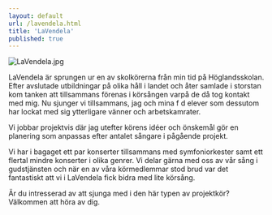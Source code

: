 ```yaml
---
layout: default
url: /lavendela.html
title: 'LaVendela'
published: true
---
```


![LaVendela.jpg](/images/LaVendela.jpg)

LaVendela är sprungen ur en av skolkörerna från min tid på Höglandsskolan.
Efter avslutade utbildningar på olika håll i landet och åter samlade i storstan kom tanken att tillsammans förenas i körsången varpå de då tog kontakt med mig. 
Nu sjunger vi tillsammans, jag och mina f d elever som dessutom har lockat med sig ytterligare vänner och arbetskamrater.

Vi jobbar projektvis där jag utefter körens idéer och önskemål gör en planering som anpassas efter antalet sångare i pågående projekt.

Vi har i bagaget ett par konserter tillsammans med symfoniorkester samt ett flertal mindre konserter i olika genrer. Vi delar gärna med oss av vår sång i gudstjänsten och när en av våra körmedlemmar stod brud var det fantastiskt att vi i LaVendela fick bidra med lite körsång.  

Är du intresserad av att sjunga med i den här typen av projektkör? Välkommen att höra av dig. 

